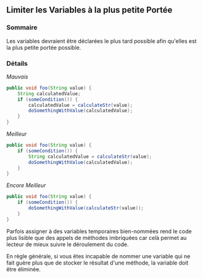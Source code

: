 ## Limiter les Variables à la plus petite Portée

### Sommaire

Les variables devraient être déclarées le plus tard possible afin qu'elles est la plus petite portée possible.

### Détails

*Mauvais*

```java
public void foo(String value) {
    String calculatedValue;
    if (someCondition()) {
        calculatedValue = calculateStr(value);
        doSomethingWithValue(calculatedValue);
    }
}
```

*Meilleur*

```java
public void foo(String value) {
    if (someCondition()) {
        String calculatedValue = calculateStr(value);
        doSomethingWithValue(calculatedValue);
    }
}
```

*Encore Meilleur*

```java
public void foo(String value) {
    if (someCondition()) {
        doSomethingWithValue(calculateStr(value));
    }
}
```

Parfois assigner à des variables temporaires bien-nommées rend le code plus lisible que des appels de méthodes imbriquées car celà permet au lecteur de mieux suivre le déroulement du code.

En règle générale, si vous êtes incapable de nommer une variable qui ne fait guère plus que de stocker le résultat d'une méthode, la variable doit être éliminée.

